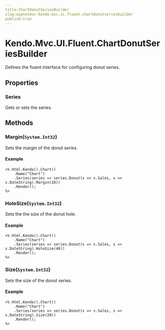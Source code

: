 ```yaml
---
title:ChartDonutSeriesBuilder
slug:aspnetmvc-kendo.mvc.ui.fluent.chartdonutseriesbuilder
publish:true
---
```


# Kendo.Mvc.UI.Fluent.ChartDonutSeriesBuilder
Defines the fluent interface for configuring donut series.


## Properties
### Series
Gets or sets the series.



## Methods

### Margin(`System.Int32`)
Sets the margin of the donut series.


#### Example

    <% Html.Kendo().Chart()
        .Name("Chart")
        .Series(series => series.Donut(s => s.Sales, s => s.DateString).Margin(10))
        .Render();
    %>
        




### HoleSize(`System.Int32`)
Sets the the size of the donut hole.


#### Example

    <% Html.Kendo().Chart()
        .Name("Chart")
        .Series(series => series.Donut(s => s.Sales, s => s.DateString).HoleSize(40))
        .Render();
    %>
        




### Size(`System.Int32`)
Sets the size of the donut series.


#### Example

    <% Html.Kendo().Chart()
        .Name("Chart")
        .Series(series => series.Donut(s => s.Sales, s => s.DateString).Size(20))
        .Render();
    %>
        





